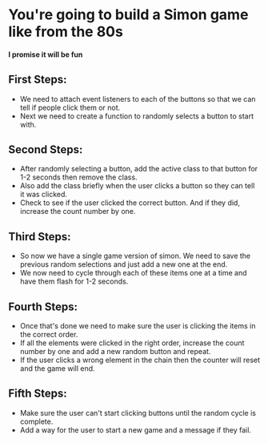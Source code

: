 # You're going to build a Simon game like from the 80s 
#### I promise it will be fun

## First Steps:
* We need to attach event listeners to each of the buttons so that we can tell if people click them or not.
* Next we need to create a function to randomly selects a button to start with.

## Second Steps:
* After randomly selecting a button, add the active class to that button for 1-2 seconds then remove the class.
* Also add the class briefly when the user clicks a button so they can tell it was clicked.
* Check to see if the user clicked the correct button. And if they did, increase the count number by one.

## Third Steps:
* So now we have a single game version of simon. We need to save the previous random selections and just add a new one at the end.
* We now need to cycle through each of these items one at a time and have them flash for 1-2 seconds.

## Fourth Steps:
* Once that's done we need to make sure the user is clicking the items in the correct order.
* If all the elements were clicked in the right order, increase the count number by one and add a new random button and repeat.
* If the user clicks a wrong element in the chain then the counter will reset and the game will end.

## Fifth Steps:
* Make sure the user can't start clicking buttons until the random cycle is complete.
* Add a way for the user to start a new game and a message if they fail.


